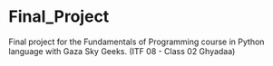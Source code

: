 # Final_Project
Final project for the Fundamentals of Programming course in Python language with Gaza Sky Geeks. (ITF 08 - Class 02 Ghyadaa)
